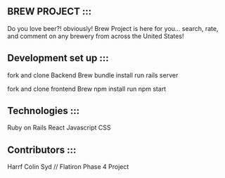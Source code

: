 BREW PROJECT :::
----------------------
Do you love beer?! obviously! Brew Project is here for you... search, rate, and comment on any brewery from across the United States!


Development set up :::
----------------------
fork and clone Backend Brew 
bundle install
run rails server

fork and clone frontend Brew
npm install
run npm start

Technologies :::
----------------------
Ruby on Rails
React
Javascript
CSS 

Contributors :::
----------------------
Harrf
Colin
Syd
// Flatiron Phase 4 Project

